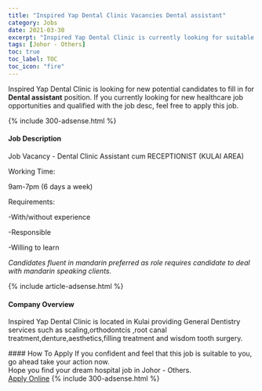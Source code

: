 ```yaml
---
title: "Inspired Yap Dental Clinic Vacancies Dental assistant" 
category: Jobs 
date: 2021-03-30 
excerpt: "Inspired Yap Dental Clinic is currently looking for suitable person to fill in the Dental assistant which positioned at Johor - Others" 
tags: [Johor - Others] 
toc: true 
toc_label: TOC 
toc_icon: "fire" 
--- 
```


<p>Inspired Yap Dental Clinic is looking for new potential candidates to fill in for <b>Dental assistant</b> position. If you currently looking for new healthcare job opportunities and qualified with the job desc, feel free to apply this job.
</p>{% include 300-adsense.html %} 
<div><div><h4>Job Description</h4></div><div><div><span><div><p>Job Vacancy - Dental Clinic Assistant cum RECEPTIONIST&#160;(KULAI AREA)</p><p>Working Time:</p><p>9am-7pm (6 days a week)</p><p>Requirements:</p><p>-With/without experience</p><p>-Responsible</p><p>-Willing to learn</p><p><em>Candidates fluent in mandarin preferred as role requires candidate to deal with mandarin speaking clients.</em></p></div></span></div></div></div> 
{% include article-adsense.html %} 
<div><div><h4>Company Overview</h4></div><div><div><span><div><p>Inspired Yap Dental Clinic is located in Kulai providing General Dentistry services such as scaling,orthodontcis ,root canal treatment,denture,aesthetics,filling treatment and wisdom tooth surgery.</p></div></span></div></div></div> 
#### How To Apply 
If you confident and feel that this job is suitable to you, go ahead take your action now. <br/> 
Hope you find your dream hospital job in Johor - Others. <br/> 
<a href="https://www.jobstreet.com.my/en/job/dental-assistant-4506016?jobId=jobstreet-my-job-4506016" class="btn btn--warning" target="_blank" rel="nofollow noopenner">Apply Online</a> 
{% include 300-adsense.html %} 